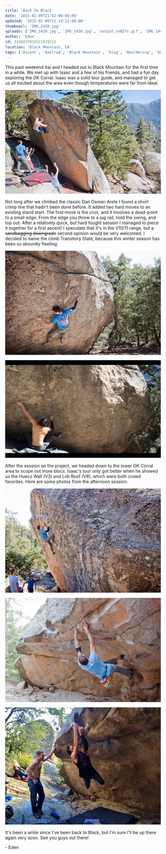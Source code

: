 ```yaml
---
title: 'Back To Black'
date: '2015-02-09T21:02:00-08:00'
updated: '2015-02-09T21:19:11-08:00'
thumbnail: 'IMG_1420.jpg'
uploads: ['IMG_1420.jpg', 'IMG_1430.jpg', 'output_zxN2Yr.gif', 'IMG_1447.jpg', 'IMG_1476.jpg', 'IMG_5312.JPG']
author: 'Eden'
id: 3346874932921829213
location: 'Black Mountain, CA'
tags: ['Ascent', 'Axelrad', 'Black Mountain', 'blog', 'Bouldering', 'boulders', 'California', 'Climbing', 'Eden', 'First', 'Five Ten', 'highball', 'Itai', 'Mountain', 'Rock']
---
```


This past weekend Itai and I headed out to Black Mountain for the first time in a while. We met up with Isaac and a few of his friends, and had a fun day exploring the OK Corral. Isaac was a solid tour guide, and managed to get us all excited about the area even though temperatures were far from ideal.

![Mike Doyle on The Dan Osman Arete (V6)](uploads/IMG_1420.jpg)

Not long after we climbed the classic Dan Osman Arete I found a short crimp line that hadn't been done before. It added two hard moves to an existing stand start. The first move is the crux, and it involves a dead-point to a small edge. From the edge you throw to a jug rail, hold the swing, and top out. After a relatively quick, but hard fought session I managed to piece it together for a first ascent! I speculate that it's in the V10/11 range, but a ~~sandbagging downgrade~~ second opinion would be very welcomed. I decided to name the climb Transitory State, because this winter season has been so absurdly fleeting.

![Working the moves on Transitory State (V10/11?)](uploads/IMG_1430.jpg)

![A GIF of the first two moves of Transitory State (V10/11?)](uploads/output_zxN2Yr.gif)

After the session on the project, we headed down to the lower OK Corral area to scope out more blocs. Isaac's tour only got better when he showed us the Hueco Wall (V3) and Loh Roof (V8), which were both crowd favorites. Here are some photos from the afternoon session.

![Me heading up the immaculate Hueco Wall (V3)](uploads/IMG_1447.jpg)

![Isaac eyeing the jug hold on Loh Bo?? (V9)](uploads/IMG_1476.jpg)

![Itai holding the swing on Loh Roof (V8)](uploads/IMG_5312.JPG)

It's been a while since I've been back to Black, but I'm sure I'll be up there again very soon. See you guys out there!

\- Eden
